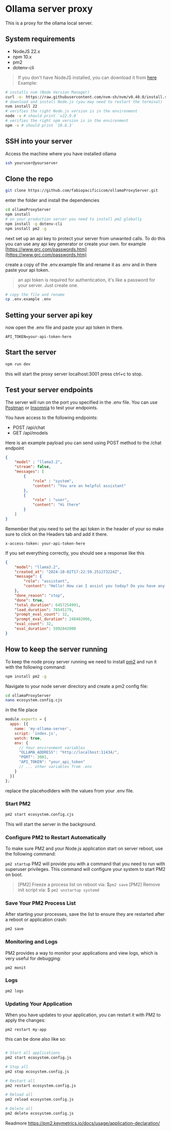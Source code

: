 # Ollama server proxy

This is a proxy for the ollama local server.

## System requirements

- NodeJS 22.x
- npm 10.x
- pm2
- dotenv-cli
  
> If you don't have NodeJS installed, you can download it from [here](https://nodejs.org/en/download/package-manager)
Example:

```bash
# installs nvm (Node Version Manager)
curl -o- https://raw.githubusercontent.com/nvm-sh/nvm/v0.40.0/install.sh | bash
# download and install Node.js (you may need to restart the terminal)
nvm install 22
# verifies the right Node.js version is in the environment
node -v # should print `v22.9.0`
# verifies the right npm version is in the environment
npm -v # should print `10.8.3`
```

## SSH into your server

Access the machine where you have installed ollama

```bash
ssh youruser@yourserver
```

## Clone the repo

```bash
git clone https://github.com/fabiopacificicom/ollamaProxyServer.git

```

enter the folder and install the dependencies

```bash
cd ollamaProxyServer
npm install
# on your production server you need to install pm2 globally
npm install -g dotenv-cli
npm install pm2 -g
```

next set up an api key to protect your server from unwanted calls. To do this you can use any api key generator or create your own.
for example [https://www.grc.com/passwords.htm](https://www.grc.com/passwords.htm)

create a copy of the .env.example file and rename it as .env and in there paste your api token.
> an api token is required for authentication, it's like a password for your server. Just create one.

```bash
# copy the file and rename 
cp .env.example .env
```

## Setting your server api key

now open the .env file and paste your api token in there.

```text
API_TOKEN=your-api-token-here
```

## Start the server

```bash
npm run dev
```

this will start the proxy server localhost:3001 press ctrl+c to stop.

## Test your server endpoints

The server will run on the port you specified in the .env file. You can use [Postman](https://www.postman.com/) or [Insomnia](https://insomnia.rest/download) to test your endpoints.

You have access to the following endpoints:

- POST /api/chat
- GET /api/models

Here is an example payload you can send using POST method to the /chat endpoint

```json
{
    "model" : "llama3.2",
    "stream": false,
    "messages": [
        {
            "role" : "system",
            "content": "You are an helpful assistant"
        },
        {
            "role" : "user",
            "content": "Hi there"
        }
    ]
}
```

Remember that you need to set the api token in the header of your so make sure to click on the Headers tab and add it there.

```text
x-access-token: your-api-token-here
```

If you set everything correctly, you should see a response like this

```json
{
    "model": "llama3.2",
    "created_at": "2024-10-02T17:22:59.251273224Z",
    "message": {
        "role": "assistant",
        "content": "Hello! How can I assist you today? Do you have any questions or topics you'd like to discuss? I'm all ears and here to help."
    },
    "done_reason": "stop",
    "done": true,
    "total_duration": 6457254991,
    "load_duration": 78545179,
    "prompt_eval_count": 32,
    "prompt_eval_duration": 248402000,
    "eval_count": 32,
    "eval_duration": 5992042000
}
```

## How to keep the server running

To keep the node proxy server running we need to install [pm2](https://pm2.keymetrics.io/) and run it with the following command:

```bash
npm install pm2 -g
```

Navigate to your node server directory and create a pm2 config file:

```bash
cd ollamaProxyServer
nano ecosystem.config.cjs
```

in the file place

```js
module.exports = {
  apps: [{
    name: 'my-ollama-server',
    script: 'index.js',
    watch: true,
    env: {
      // Your environment variables
      "OLLAMA_ADDRESS": "http://localhost:11434/",
      "PORT": 3001,
      "API_TOKEN": "your_api_token"
      // ... other variables from .env
    }
  }]
};

```

replace the placehodlders with the values from your .env file.

### Start PM2

```bash
pm2 start ecosystem.config.cjs
```

This will start the server in the background.

### Configure PM2 to Restart Automatically

To make sure PM2 and your Node.js application start on server reboot, use the following command:

`pm2 startup`
PM2 will provide you with a command that you need to run with superuser privileges. This command will configure your system to start PM2 on boot.

> [PM2] Freeze a process list on reboot via:
> $`pm2 save`
> [PM2] Remove init script via:
> $ `pm2 unstartup systemd`

### Save Your PM2 Process List

After starting your processes, save the list to ensure they are restarted after a reboot or application crash:

`pm2 save`

### Monitoring and Logs

PM2 provides a way to monitor your applications and view logs, which is very useful for debugging:

`pm2 monit`

### Logs

`pm2 logs`

### Updating Your Application

When you have updates to your application, you can restart it with PM2 to apply the changes:

`pm2 restart my-app`

this can be done also like so:

```bash

# Start all applications
pm2 start ecosystem.config.js

# Stop all
pm2 stop ecosystem.config.js

# Restart all
pm2 restart ecosystem.config.js

# Reload all
pm2 reload ecosystem.config.js

# Delete all
pm2 delete ecosystem.config.js
```

Readmore <https://pm2.keymetrics.io/docs/usage/application-declaration/>
